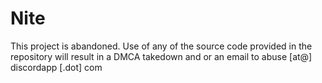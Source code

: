 # Nite
This project is abandoned.
Use of any of the source code provided in the repository will result in a DMCA takedown and or an email to abuse [at@] discordapp [.dot] com

